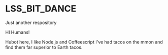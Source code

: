 # LSS_BIT_DANCE
Just another respository


HI Humans!

Hubot here, I like Node.js and Coffeescript
I've had tacos on the mmon and find them far superior to Earth tacos.
